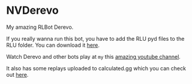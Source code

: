 # NVDerevo
My amazing RLBot Derevo.

If you really wanna run this bot, you have to add the RLU pyd files to the RLU folder. You can download it [here](https://github.com/samuelpmish/RLUtilities/releases/download/v1.0.2/rlutilities_1_0_2.zip).

Watch Derevo and other bots play at ``my`` this [amazing youtube channel](https://www.youtube.com/channel/UCf0DU-WXikHHieWsAp6H9mw).

It also has some replays uploaded to calculated.gg which you can check out [here](https://calculated.gg/players/b2e31bfa00b).


